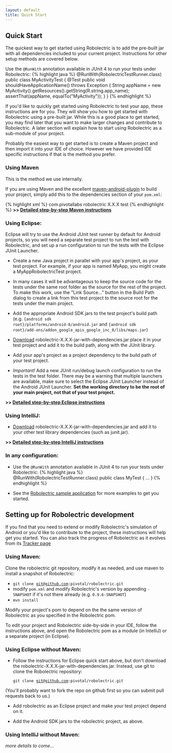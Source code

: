 ```yaml
---
layout: default
title: Quick Start
---
```


## Quick Start

The quickest way to get started using Robolectric is to add the pre-built jar with all dependencies included to your
current project. Instructions for other setup methods are covered below.

Use the <code>@RunWith</code> annotation available in JUnit 4 to run your tests
under Robolectric:
{% highlight java %}
@RunWith(RobolectricTestRunner.class)
public class MyActivityTest {
    @Test
    public void shouldHaveApplicationName() throws Exception {
        String appName = new MyActivity().getResources().getString(R.string.app_name);
        assertThat(appName, equalTo("MyActivity"));
    }
}
{% endhighlight %}

If you'd like to quickly get started using Robolectric to test your app, these instructions are for you. They will show
you how to get started with Robolectric using a pre-built jar. While this is a good place to get started, you may find
later that you want to make larger changes and contribute to Robolectric. A later section will explain how to start
using Robolectric as a sub-module of your project.

Probably the easiest way to get started is to create a Maven project and then import it into your IDE of choice.
However we have provided IDE specific instructions if that is the method you prefer.

### Using Maven

This is the method we use internally.

If you are using Maven and the excellent
[maven-android-plugin](http://code.google.com/p/maven-android-plugin/) to build your project, simply add this to the
dependencies section of your <code>pom.xml</code>:

{% highlight xml %}
<dependency>
    <groupId>com.pivotallabs</groupId>
    <artifactId>robolectric</artifactId>
    <version>X.X.X</version>
    <scope>test</scope>
</dependency>
{% endhighlight %}
<b>&gt;&gt; <a href="maven-quick-start.html">Detailed step-by-step Maven instructions</a></b>

### Using Eclipse:

Eclipse will try to use the Android JUnit test runner by default for Android projects, so you will need a separate test
project to run the test with Robolectric, and set up a run configuration to run the tests with the Eclipse JUnit
Launcher.

* Create a new Java project in parallel with your app's project, as your test project. For example, if your app is named
MyApp, you might create a MyAppRobolectricTest project.

* In many cases it will be advantageous to keep the source code for the tests under the same root folder as the source
for the rest of the project. To make this work, use the "Link Source..." button in the Build Path dialog to create a
link from this test project to the source root for the tests under the main project.

* Add the appropriate Android SDK jars to the test project's build path (e.g.
<code>{android sdk root}/platforms/android-8/android.jar</code> and
<code>{android sdk root}/add-ons/addon_google_apis_google_inc_8/libs/maps.jar</code>)

* [Download](http://pivotal.github.com/robolectric/download.html) robolectric-X.X.X-jar-with-dependencies.jar place it in your test project and
add it to the build path, along with the JUnit library.

* Add your app's project as a project dependency to the build path of your test project.

* _Important!_ Add a new JUnit run/debug launch configuration to run the tests in the test folder. There may be a warning that
multiple launchers are available, make sure to select the Eclipse JUnit Launcher instead of the Android JUnit Launcher.
<b>Set the working directory to be the root of your main project, not that of your test project.</b>

<b>&gt;&gt; <a href="eclipse-quick-start.html">Detailed step-by-step Eclipse instructions</a></b>

### Using IntelliJ:
* [Download](http://pivotal.github.com/robolectric/download.html) robolectric-X.X.X-jar-with-dependencies.jar and add it to your other test
library dependencies (such as junit.jar).

<b>&gt;&gt; <a href="intellij-quick-start.html">Detailed step-by-step IntelliJ instructions</a></b>

### In any configuration:
* Use the <code>@RunWith</code> annotation available in JUnit 4 to run your tests under Robolectric:
{% highlight java %}
@RunWith(RobolectricTestRunner.class)
public class MyTest {
    ...
}
{% endhighlight %}

* See the [Robolectric sample application](https://github.com/pivotal/robolectricsample) for more examples to get you
started.

## Setting up for Robolectric development

If you find that you need to extend or modify Robolectric's simulation of Android or you'd like to contribute to the
project, these instructions will help get you started. You can also track the progress of Robolectric as it evolves from
its [Tracker page](http://www.pivotaltracker.com/projects/105008)


### Using Maven:

Clone the robolectric git repository, modify it as needed, and use maven to install a snapshot of Robolectric:
* <code>git clone git@github.com:pivotal/robolectric.git</code>
* modify <code>pom.xml</code> and modify Robolectric's version by appending <code>-SNAPSHOT</code>
if it's not there already (e.g. <code>0.9.6-SNAPSHOT</code>)
* <code>mvn install</code>

Modify your project's pom to depend on the the same version of Robolectric as you specified in the Robolectric pom.

To edit your project and Robolectric side-by-side in your IDE, follow the instructions above, and open the Robolectric
pom as a module (in IntelliJ) or a separate project (in Eclipse).


### Using Eclipse without Maven:

* Follow the instructions for Eclipse quick start above, but don't download the
robolectric-X.X.X-jar-with-dependencies.jar. Instead, use git to
clone the Robolectric repository:

  <code>git clone git@github.com:pivotal/robolectric.git</code>

(You'll probably want to fork the repo on github first so you can submit pull requests back to us.)

* Add robolectric as an Eclipse project and make your test project depend on it.

* Add the Android SDK jars to the robolectric project, as above.

### Using IntelliJ without Maven:

_more details to come..._

